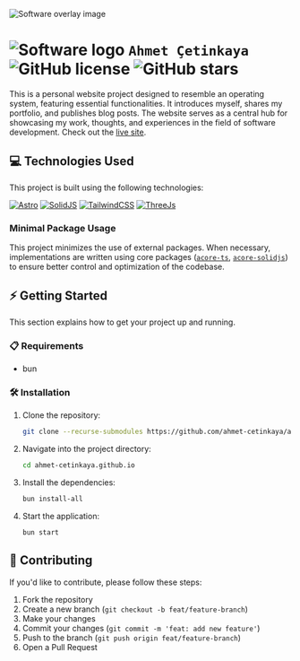 ![Software overlay image](https://github.com/user-attachments/assets/d26f83f5-4bdc-4fd3-b72c-02cea5f68406)

# ![Software logo](https://github.com/user-attachments/assets/31fbd891-aee5-4e12-9b48-906cfbbfebd4) `Ahmet Çetinkaya` ![GitHub license](https://img.shields.io/github/license/ahmet-cetinkaya/ahmet-cetinkaya.github.io) ![GitHub stars](https://img.shields.io/github/stars/ahmet-cetinkaya/ahmet-cetinkaya.github.io?style=social)

This is a personal website project designed to resemble an operating system, featuring essential functionalities. It introduces myself, shares my portfolio, and publishes blog posts. The website serves as a central hub for showcasing my work, thoughts, and experiences in the field of software development. Check out the [live site](https://ahmetcetinkaya.me/).

## 💻 Technologies Used

This project is built using the following technologies:

[![Astro](https://img.shields.io/badge/Astro-FF5D01?style=for-the-badge&logo=astro&logoColor=white)](https://astro.build/)
[![SolidJS](https://img.shields.io/badge/SolidJS-2C4F7C?style=for-the-badge&logo=solid&logoColor=white)](https://solidjs.com/)
[![TailwindCSS](https://img.shields.io/badge/TailwindCSS-38B2AC?style=for-the-badge&logo=tailwind-css&logoColor=white)](https://tailwindcss.com/)
[![ThreeJs](https://img.shields.io/badge/ThreeJs-black?style=for-the-badge&logo=three.js&logoColor=white)](https://threejs.org/)

### Minimal Package Usage

This project minimizes the use of external packages. When necessary, implementations are written using core packages ([`acore-ts`](https://github.com/ahmet-cetinkaya/acore-ts), [`acore-solidjs`](https://github.com/ahmet-cetinkaya/acore-solidjs)) to ensure better control and optimization of the codebase.

## ⚡ Getting Started

This section explains how to get your project up and running.

### 📋 Requirements

- bun

### 🛠️ Installation

1. Clone the repository:
   ```bash
   git clone --recurse-submodules https://github.com/ahmet-cetinkaya/ahmet-cetinkaya.github.io.git
   ```
2. Navigate into the project directory:
   ```bash
   cd ahmet-cetinkaya.github.io
   ```
3. Install the dependencies:
   ```bash
   bun install-all
   ```
4. Start the application:
   ```bash
   bun start
   ```

## 🤝 Contributing

If you'd like to contribute, please follow these steps:

1. Fork the repository
2. Create a new branch (`git checkout -b feat/feature-branch`)
3. Make your changes
4. Commit your changes (`git commit -m 'feat: add new feature'`)
5. Push to the branch (`git push origin feat/feature-branch`)
6. Open a Pull Request